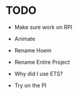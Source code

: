 # TODO

- Make sure work on RPI
- Animate

- Rename Hoem
- Rename Entire Project
- Why did I use ETS?

- Try on the PI
